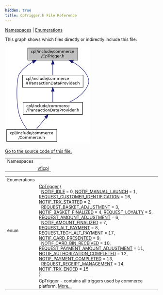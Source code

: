 ```yaml
---
hidden: true
title: CpTrigger.h File Reference
---
```


[Namespaces](#namespaces) \| [Enumerations](#enum-members)

This graph shows which files directly or indirectly include this file:

![](_cp_trigger_8h__dep__incl.png)

<a href="_cp_trigger_8h_source.md">Go to the source code of this file.</a>

|            |                                                  |
|------------|--------------------------------------------------|
| Namespaces |                                                  |
|            | <a href="namespacevficpl.md">vficpl</a> |

|  |  |
|----|----|
| Enumerations |  |
| enum   | <a href="namespacevficpl.md#aba55b083790f62440bcff1c23bbe2f12">CpTrigger</a> {<br/>  <a href="namespacevficpl.md#aba55b083790f62440bcff1c23bbe2f12a0c83cc2df29b61317293826c6ee3c3bb">NOTIF_IDLE</a> = 0, <a href="namespacevficpl.md#aba55b083790f62440bcff1c23bbe2f12a7d66bf00b2b1dca8764c98e307eeb515">NOTIF_MANUAL_LAUNCH</a> = 1, <a href="namespacevficpl.md#aba55b083790f62440bcff1c23bbe2f12a28ad135ffa26cbc612ad6b5a67f35738">REQUEST_CUSTOMER_IDENTIFICATION</a> = 16, <a href="namespacevficpl.md#aba55b083790f62440bcff1c23bbe2f12ac1d840abc773652f6f3794a7623aef20">NOTIF_TRX_STARTED</a> = 2,<br/>  <a href="namespacevficpl.md#aba55b083790f62440bcff1c23bbe2f12a40c848eab70a77518353ba8f697b8651">REQUEST_BASKET_ADJUSTMENT</a> = 3, <a href="namespacevficpl.md#aba55b083790f62440bcff1c23bbe2f12a1e97f9f6cda1c23da7383410a2d28723">NOTIF_BASKET_FINALIZED</a> = 4, <a href="namespacevficpl.md#aba55b083790f62440bcff1c23bbe2f12ae3f457de903c658874e4ec13451edbd0">REQUEST_LOYALTY</a> = 5, <a href="namespacevficpl.md#aba55b083790f62440bcff1c23bbe2f12afac0fd439ec03b243778d1bbeac5cf40">REQUEST_AMOUNT_ADJUSTMENT</a> = 6,<br/>  <a href="namespacevficpl.md#aba55b083790f62440bcff1c23bbe2f12a97b9f518144d0f9c9615d0216836bb35">NOTIF_AMOUNT_FINALIZED</a> = 7, <a href="namespacevficpl.md#aba55b083790f62440bcff1c23bbe2f12ac989d77f634b4dd93e6d44247c5622ef">REQUEST_ALT_PAYMENT</a> = 8, <a href="namespacevficpl.md#aba55b083790f62440bcff1c23bbe2f12a4061e229a1817948456ed525133e97a8">REQUEST_TECH_ALT_PAYMENT</a> = 17, <a href="namespacevficpl.md#aba55b083790f62440bcff1c23bbe2f12a6e9539d276d28ca7108f149b840ae05e">NOTIF_CARD_PRESENTED</a> = 9,<br/>  <a href="namespacevficpl.md#aba55b083790f62440bcff1c23bbe2f12a9c1699a9aa75d886d8527ffb3cbe956e">NOTIF_CARD_BIN_RECEIVED</a> = 10, <a href="namespacevficpl.md#aba55b083790f62440bcff1c23bbe2f12ada0fd4652c9773c4af9c1b7cc4fed3bf">REQUEST_PAYMENT_AMOUNT_ADJUSTMENT</a> = 11, <a href="namespacevficpl.md#aba55b083790f62440bcff1c23bbe2f12a171b25af4e1a59131598df4f16980904">NOTIF_AUTHORIZATION_COMPLETED</a> = 12, <a href="namespacevficpl.md#aba55b083790f62440bcff1c23bbe2f12af3df6e700a5f0c02be1c01f54b341fb0">NOTIF_PAYMENT_COMPLETED</a> = 13,<br/>  <a href="namespacevficpl.md#aba55b083790f62440bcff1c23bbe2f12a88b00393e9ec643b54ac79d79c98b079">REQUEST_RECEIPT_MANAGEMENT</a> = 14, <a href="namespacevficpl.md#aba55b083790f62440bcff1c23bbe2f12a4b08bcac62143f2549b4a99ba816cafb">NOTIF_TRX_ENDED</a> = 15<br/>} |
|   | CpTrigger - contains all triggers used by commerce platform. <a href="namespacevficpl.md#aba55b083790f62440bcff1c23bbe2f12">More...</a><br/> |
